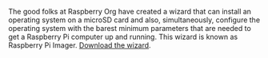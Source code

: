 The good folks at Raspberry Org have created a wizard that can install an operating system on a microSD card and also, simultaneously, configure the operating system with the barest minimum parameters that are needed to get a Raspberry Pi computer up and running. This wizard is known as Raspberry Pi Imager. [Download the wizard](https://www.raspberrypi.com/software/).